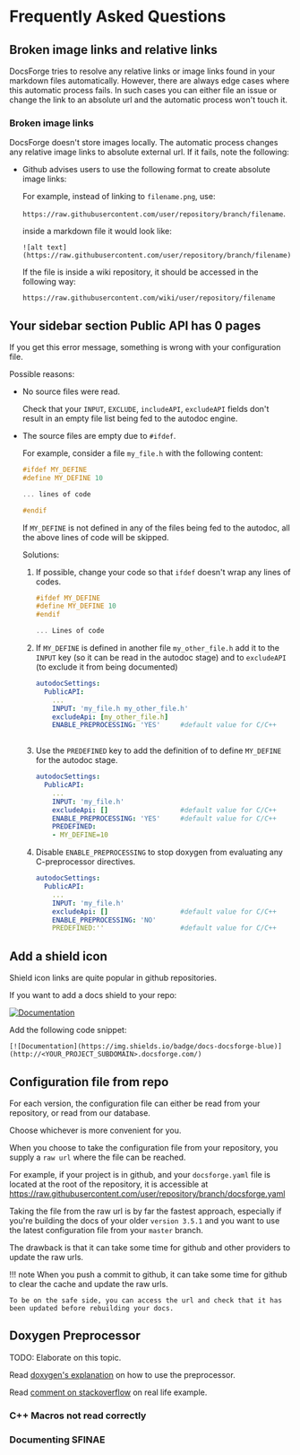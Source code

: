 # Frequently Asked Questions

## Broken image links and relative links

DocsForge tries to resolve any relative links or image links found in your markdown files automatically. 
However, there are always edge cases where this automatic process fails.
In such cases you can either file an issue or change the link to an absolute url and the automatic process won't touch it.

### Broken image links

DocsForge doesn't store images locally. The automatic process changes any relative image links to absolute external url.
If it fails, note the following:

- Github advises users to use the following format to create absolute image links:
    
    For example, instead of linking to `filename.png`, use:
    
    `https://raw.githubusercontent.com/user/repository/branch/filename`.
    
    inside a markdown file it would look like:
    
    `![alt text](https://raw.githubusercontent.com/user/repository/branch/filename)`
    
    If the file is inside a wiki repository, it should be accessed in the following way:
    
    `https://raw.githubusercontent.com/wiki/user/repository/filename`


## Your sidebar section Public API has 0 pages

If you get this error message, something is wrong with your configuration file.

Possible reasons:

-   No source files were read.  

    Check that your `INPUT`, `EXCLUDE`, `includeAPI`, `excludeAPI` fields don't result in an empty file list being fed to the autodoc engine.

-   The source files are empty due to `#ifdef`. 

    For example, consider a file `my_file.h` with the following content:

    ```cpp
    #ifdef MY_DEFINE
    #define MY_DEFINE 10
    
    ... lines of code
    
    #endif
    ``` 
    
    If `MY_DEFINE` is not defined in any of the files being fed to the autodoc, all the above lines of code will be skipped.
    
    Solutions:
    
    1.  If possible, change your code so that `ifdef` doesn't wrap any lines of codes.
    
        ```cpp
        #ifdef MY_DEFINE
        #define MY_DEFINE 10
        #endif
        
        ... Lines of code
        
        ```
        
    2.  If `MY_DEFINE` is defined in another file `my_other_file.h` add it to the `INPUT` key (so it can be read in the autodoc stage) and to `excludeAPI` (to exclude it from being documented)
    
        ```yaml
        autodocSettings:
          PublicAPI:
            ...
            INPUT: 'my_file.h my_other_file.h'
            excludeApi: [my_other_file.h]
            ENABLE_PREPROCESSING: 'YES'     #default value for C/C++
            
        ```
        
    3.  Use the `PREDEFINED` key to add the definition of to define `MY_DEFINE` for the autodoc stage.
    
        ```yaml
        autodocSettings:
          PublicAPI:
            ...
            INPUT: 'my_file.h'
            excludeApi: []                  #default value for C/C++
            ENABLE_PREPROCESSING: 'YES'     #default value for C/C++
            PREDEFINED:
            - MY_DEFINE=10
        ```
        
    4.  Disable `ENABLE_PREPROCESSING` to stop doxygen from evaluating any C-preprocessor directives.
    
        ```yaml
        autodocSettings:
          PublicAPI:
            ...
            INPUT: 'my_file.h'
            excludeApi: []                  #default value for C/C++
            ENABLE_PREPROCESSING: 'NO'
            PREDEFINED:''                   #default value for C/C++
        ```


## Add a shield icon

Shield icon links are quite popular in github repositories.

If you want to add a docs shield to your repo:

[![Documentation](https://img.shields.io/badge/docs-docsforge-blue)](http://<YOUR_PROJECT_SUBDOMAIN>.docsforge.com/)

Add the following code snippet:

```
[![Documentation](https://img.shields.io/badge/docs-docsforge-blue)](http://<YOUR_PROJECT_SUBDOMAIN>.docsforge.com/)
```


## Configuration file from repo ##

For each version, the configuration file can either be read from your repository, or read from our database.

Choose whichever is more convenient for you.

When you choose to take the configuration file from your repository, you supply a `raw url` where the file can be reached.

For example, if your project is in github, and your `docsforge.yaml` file is located at the root of the repository, it is accessible at https://raw.githubusercontent.com/user/repository/branch/docsforge.yaml

Taking the file from the raw url is by far the fastest approach, especially if you're building the docs of your older `version 3.5.1` and you want to use the latest configuration file from your `master` branch.

The drawback is that it can take some time for github and other providers to update the raw urls.

!!! note
    When you push a commit to github, it can take some time for github to clear the cache and update the raw urls.
    
    To be on the safe side, you can access the url and check that it has been updated before rebuilding your docs.
   

## Doxygen Preprocessor ##

TODO: Elaborate on this topic. 

Read [doxygen's explanation](https://www.doxygen.nl/manual/preprocessing.html) on how to use the preprocessor.

Read [comment on stackoverflow](https://stackoverflow.com/questions/3435225/c-meta-programming-doxygen-documentation) on real life example. 

### C++ Macros not read correctly ###

### Documenting SFINAE ###